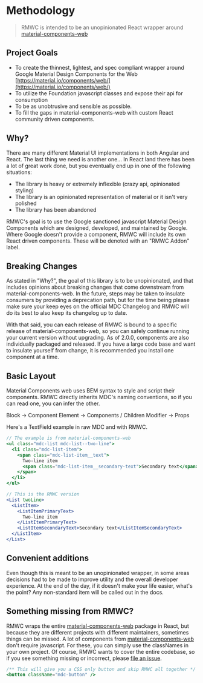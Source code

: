 # Methodology

> RMWC is intended to be an unopinionated React wrapper around [material-components-web](https://github.com/material-components/material-components-web/)

## Project Goals

* To create the thinnest, lightest, and spec compliant wrapper around Google
  Material Design Components for the Web [https://material.io/components/web/](https://material.io/components/web/)
* To utilize the Foundation javascript classes and expose their api for
  consumption
* To be as unobtrusive and sensible as possible.
* To fill the gaps in material-components-web with custom React community driven components.

## Why?

There are many different Material UI implementations in both Angular and React. The last thing we need is another one... In React land there has been a lot of great work done, but you eventually end up in one of the following situations:

* The library is heavy or extremely inflexible (crazy api, opinionated styling)
* The library is an opinionated representation of material or it isn't very polished
* The library has been abandoned

RMWC's goal is to use the Google sanctioned javascript Material Design Components which are designed, developed, and maintained by Google. Where Google doesn't provide a component, RMWC will include its own React driven components. These will be denoted with an "RMWC Addon" label.

## Breaking Changes

As stated in "Why?", the goal of this library is to be unopinionated, and that includes opinions about breaking changes that come downstream from material-components-web. In the future, steps may be taken to insulate consumers by providing a deprecation path, but for the time being please make sure your keep eyes on the official MDC Changelog and RMWC will do its best to also keep its changelog up to date.

With that said, you can each release of RMWC is bound to a specific release of material-components-web, so you can safely continue running your current version without upgrading. As of 2.0.0, components are also individually packaged and released. If you have a large code base and want to insulate yourself from change, it is recommended you install one component at a time.

## Basic Layout

Material Components web uses BEM syntax to style and script their components. RMWC directly inherits MDC's naming conventions, so if you can read one, you can infer the other.

Block -> Component
Element -> Components / Children
Modifier -> Props

Here's a TextField example in raw MDC and with RMWC.

```jsx
// The example is from material-components-web
<ul class="mdc-list mdc-list--two-line">
  <li class="mdc-list-item">
    <span class="mdc-list-item__text">
      Two-line item
      <span class="mdc-list-item__secondary-text">Secondary text</span>
    </span>
  </li>
</ul>
```

```jsx
// This is the RMWC version
<List twoLine>
  <ListItem>
    <ListItemPrimaryText>
      Two-line item
    </ListItemPrimaryText>
    <ListItemSecondaryText>Secondary text</ListItemSecondaryText>
  </ListItem>
</List>
```

## Convenient additions

Even though this is meant to be an unopinionated wrapper, in some areas decisions had to be made to improve utility and the overall developer experience. At the end of the day, if it doesn't make your life easier, what's the point? Any non-standard item will be called out in the docs.

## Something missing from RMWC?

RMWC wraps the entire [material-components-web](https://github.com/material-components/material-components-web) package in React, but because they are different projects with different maintainers, sometimes things can be missed. A lot of components from [material-components-web](https://github.com/material-components/material-components-web) don't require javascript. For these, you can simply use the classNames in your own project. Of course, RMWC wants to cover the entire codebase, so if you see something missing or incorrect, please [file an issue](https://github.com/jamesmfriedman/rmwc/issues/new).

```jsx
/** This will give you a CSS only button and skip RMWC all together */
<button className="mdc-button" />
```
